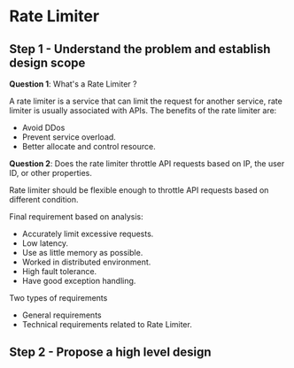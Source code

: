 # Rate Limiter



## Step 1 - Understand the problem and establish design scope

**Question 1**: What's a Rate Limiter ? 

A rate limiter is a service that can limit the request for another service, rate limiter is usually associated with APIs. The benefits of the rate limiter are:

- Avoid DDos
- Prevent service overload.
- Better allocate and control resource.

**Question 2**: Does the rate limiter throttle API requests based on IP, the user ID, or other properties.

Rate limiter should be flexible enough to throttle API requests based on different condition.

Final requirement based on analysis:

- Accurately limit excessive requests.
- Low latency.
- Use as little memory as possible.
- Worked in distributed environment.
- High fault tolerance.
- Have good exception handling.

Two types of requirements

- General requirements
- Technical requirements related to Rate Limiter.

## Step 2 - Propose a high level design

